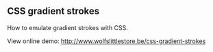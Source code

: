 ## CSS gradient strokes

How to emulate gradient strokes with CSS.

View online demo: http://www.wolfslittlestore.be/css-gradient-strokes
